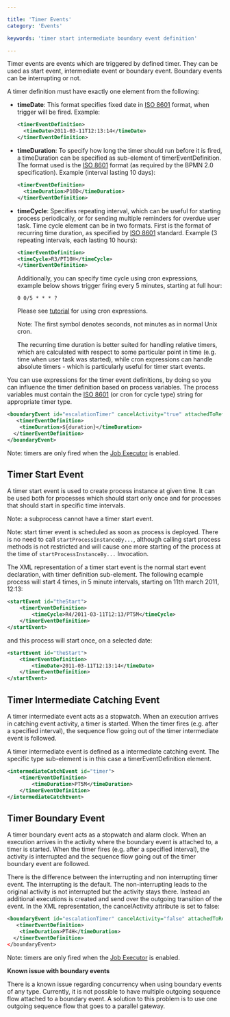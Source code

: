 ```yaml
---

title: 'Timer Events'
category: 'Events'

keywords: 'timer start intermediate boundary event definition'

---
```



Timer events are events which are triggered by defined timer. They can be used as start event, intermediate event or boundary event. Boundary events can be interrupting or not.

<div data-bpmn-diagram="implement/event-timer" ></div>

A timer definition must have exactly one element from the following:

* **timeDate**: This format specifies fixed date in <a href="http://en.wikipedia.org/wiki/ISO_8601#Dates">ISO 8601</a> format, when trigger will be fired. Example:

    ```xml
    <timerEventDefinition>
      <timeDate>2011-03-11T12:13:14</timeDate>
    </timerEventDefinition>
    ```

* **timeDuration**: To specify how long the timer should run before it is fired, a timeDuration can be specified as sub-element of timerEventDefinition. The format used is the <a href="http://en.wikipedia.org/wiki/ISO_8601#Durations">ISO 8601</a> format (as required by the BPMN 2.0 specification). Example (interval lasting 10 days):

    ```xml
    <timerEventDefinition>
      <timeDuration>P10D</timeDuration>
    </timerEventDefinition>
    ```

* **timeCycle**: Specifies repeating interval, which can be useful for starting process periodically, or for sending multiple reminders for overdue user task. Time cycle element can be in two formats. First is the format of recurring time duration, as specified by <a href="http://en.wikipedia.org/wiki/ISO_8601#Repeating_intervals">ISO 8601</a> standard. Example (3 repeating intervals, each lasting 10 hours):

    ```xml
    <timerEventDefinition>
    <timeCycle>R3/PT10H</timeCycle>
    </timerEventDefinition>
    ```
    Additionally, you can specify time cycle using cron expressions, example below shows trigger firing every 5 minutes, starting at full hour:

    ```
    0 0/5 * * * ?
    ```

    Please see <a href=" http://www.quartz-scheduler.org/documentation/quartz-2.1.x/tutorials/tutorial-lesson-06.html">tutorial</a> for using cron expressions.

    Note: The first symbol denotes seconds, not minutes as in normal Unix cron.

    The recurring time duration is better suited for handling relative timers, which are calculated with respect to some particular point in time (e.g. time when user task was started), while cron expressions can handle absolute timers - which is particularly useful for timer start events.


You can use expressions for the timer event definitions, by doing so you can influence the timer definition based on process variables. The process variables must contain the <a href="http://en.wikipedia.org/wiki/ISO_8601">ISO 8601</a> (or cron for cycle type) string for appropriate timer type.

```xml
<boundaryEvent id="escalationTimer" cancelActivity="true" attachedToRef="firstLineSupport">
   <timerEventDefinition>
    <timeDuration>${duration}</timeDuration>
  </timerEventDefinition>
</boundaryEvent>
```

Note: timers are only fired when the [Job Executor](ref:/guides/user-guide/#process-engine-the-job-executor) is enabled. 




## Timer Start Event


A timer start event is used to create process instance at given time. It can be used both for processes which should start only once and for processes that should start in specific time intervals.

Note: a subprocess cannot have a timer start event.

Note: start timer event is scheduled as soon as process is deployed. There is no need to call `startProcessInstanceBy...`, although calling start process methods is not restricted and will cause one more starting of the process at the time of `startProcessInstanceBy...` Invocation.

The XML representation of a timer start event is the normal start event declaration, with timer definition sub-element. The following ecample process will start 4 times, in 5 minute intervals, starting on 11th march 2011, 12:13:


```xml
<startEvent id="theStart">
    <timerEventDefinition>
        <timeCycle>R4/2011-03-11T12:13/PT5M</timeCycle>
    </timerEventDefinition>
</startEvent>
```

and this process will start once, on a selected date:

```xml
<startEvent id="theStart">
    <timerEventDefinition>
        <timeDate>2011-03-11T12:13:14</timeDate>
    </timerEventDefinition>
</startEvent>
```

	


## Timer Intermediate Catching Event

A timer intermediate event acts as a stopwatch. When an execution arrives in catching event activity, a timer is started. When the timer fires (e.g. after a specified interval), the sequence flow going out of the timer intermediate event is followed.

A timer intermediate event is defined as a intermediate catching event. The specific type sub-element is in this case a timerEventDefinition element.

```xml
<intermediateCatchEvent id="timer">
    <timerEventDefinition>
        <timeDuration>PT5M</timeDuration>
    </timerEventDefinition>
</intermediateCatchEvent>
```






## Timer Boundary Event

A timer boundary event acts as a stopwatch and alarm clock. When an execution arrives in the activity where the boundary event is attached to, a timer is started. When the timer fires (e.g. after a specified interval), the activity is interrupted and the sequence flow going out of the timer boundary event are followed.

There is the difference between the interrupting and non interrupting timer event. The interrupting is the default. The non-interrupting leads to the original activity is not interrupted but the activity stays there. Instead an additional executions is created and send over the outgoing transition of the event. In the XML representation, the cancelActivity attribute is set to false:

```xml
<boundaryEvent id="escalationTimer" cancelActivity="false" attachedToRef="firstLineSupport"/>
   <timerEventDefinition>
    <timeDuration>PT4H</timeDuration>
  </timerEventDefinition>
</boundaryEvent>          
```

Note: timers are only fired when the [Job Executor](ref:/guides/user-guide/#process-engine-the-job-executor) is enabled. 


<div class="alert alert-warning">
  <strong>Known issue with boundary events</strong>
  <p>
    There is a known issue regarding concurrency when using boundary events of any type. Currently, it is not possible to have multiple outgoing sequence flow attached to a boundary event. A solution to this problem is to use one outgoing sequence flow that goes to a parallel gateway.
  </p>
</div>

<div data-bpmn-diagram="implement/event-timer-multiple-flows"> </div>

